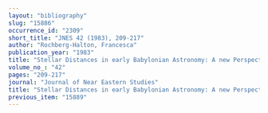```yaml
---
layout: "bibliography"
slug: "15886"
occurrence_id: "2309"
short_title: "JNES 42 (1983), 209-217"
author: "Rochberg-Halton, Francesca"
publication_year: "1983"
title: "Stellar Distances in early Babylonian Astronomy: A new Perspective on the Hilprecht Text (HS 229)"
volume_no_: "42"
pages: "209-217"
journal: "Journal of Near Eastern Studies"
title: "Stellar Distances in early Babylonian Astronomy: A new Perspective on the Hilprecht Text (HS 229)"
previous_item: "15889"
---
```

